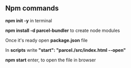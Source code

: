 ## Npm commands



**npm init -y** in terminal 

**npm install -d parcel-bundler** to create node modules

Once it's ready open **package.json** file

In **scripts** write **"start": "parcel./src/index.html --open"** 

**npm start** enter, to open the file in browser

